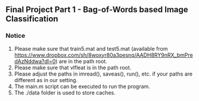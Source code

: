 ## Final Project Part 1 - Bag-of-Words based Image Classification

### Notice
1. Please make sure that train5.mat and test5.mat (available from https://www.dropbox.com/sh/8woxyr80a3pesnq/AADH8RY9nRX_bmPredAzNddwa?dl=0) are in the path root.
2. Please make sure that vlfleat is in the path root.
3. Please adjust the paths in imread(), saveas(), run(), etc. if your paths are different as in our setting.
4. The main.m script can be executed to run the program.
5. The ./data folder is used to store caches.